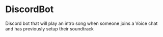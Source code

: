 # DiscordBot
Discord bot that will play an intro song when someone joins a Voice chat and has previously setup their soundtrack
